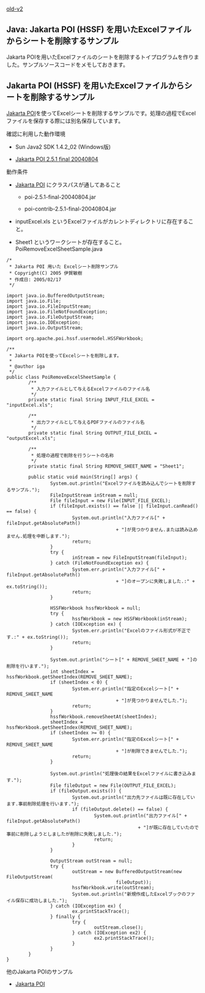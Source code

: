 [old-v2](ig050217-orig.html)

## Java: Jakarta POI (HSSF) を用いたExcelファイルからシートを削除するサンプル

Jakarta POIを用いたExcelファイルのシートを削除するトイプログラムを作りました。サンプルソースコードをメモしておきます。


## Jakarta POI (HSSF) を用いたExcelファイルからシートを削除するサンプル

[Jakarta POI](https://www.igapyon.jp/igapyon/diary/keyword/jakartapoi.html)を使ってExcelシートを削除するサンプルです。処理の過程でExcelファイルを保存する際には別名保存しています。

確認に利用した動作環境

* Sun Java2 SDK 1.4.2_02 (Windows版)
  
* [Jakarta POI 2.5.1 final 20040804](http://www.meisei-u.ac.jp/mirror/apache/dist/jakarta/poi/)

動作条件

* [Jakarta POI](https://www.igapyon.jp/igapyon/diary/keyword/jakartapoi.html) にクラスパスが通してあること
  
  * poi-2.5.1-final-20040804.jar 
    
  * poi-contrib-2.5.1-final-20040804.jar
  

  
* inputExcel.xls というExcelファイルがカレントディレクトリに存在すること。
  
* Sheet1 というワークシートが存在すること。
PoiRemoveExcelSheetSample.java

      
```
/*
 * Jakarta POI 用いた Excelシート削除サンプル
 * Copyright(C) 2005 伊賀敏樹
 * 作成日: 2005/02/17
 */

import java.io.BufferedOutputStream;
import java.io.File;
import java.io.FileInputStream;
import java.io.FileNotFoundException;
import java.io.FileOutputStream;
import java.io.IOException;
import java.io.OutputStream;

import org.apache.poi.hssf.usermodel.HSSFWorkbook;

/**
 * Jakarta POIを使ってExcelシートを削除します。
 * 
 * @author iga
 */
public class PoiRemoveExcelSheetSample {
        /**
         * 入力ファイルとして与えるExcelファイルのファイル名
         */
        private static final String INPUT_FILE_EXCEL = "inputExcel.xls";

        /**
         * 出力ファイルとして与えるPDFファイルのファイル名
         */
        private static final String OUTPUT_FILE_EXCEL = "outputExcel.xls";

        /**
         * 処理の過程で削除を行うシートの名称
         */
        private static final String REMOVE_SHEET_NAME = "Sheet1";

        public static void main(String[] args) {
                System.out.println("Excelファイルを読み込んでシートを削除するサンプル.");
                FileInputStream inStream = null;
                File fileInput = new File(INPUT_FILE_EXCEL);
                if (fileInput.exists() == false || fileInput.canRead() == false) {
                        System.out.println("入力ファイル[" + fileInput.getAbsolutePath()
                                        + "]が見つかりません.または読み込めません.処理を中断します.");
                        return;
                }
                try {
                        inStream = new FileInputStream(fileInput);
                } catch (FileNotFoundException ex) {
                        System.err.println("入力ファイル[" + fileInput.getAbsolutePath()
                                        + "]のオープンに失敗しました.:" + ex.toString());
                        return;
                }

                HSSFWorkbook hssfWorkbook = null;
                try {
                        hssfWorkbook = new HSSFWorkbook(inStream);
                } catch (IOException ex) {
                        System.err.println("Excelのファイル形式が不正です.:" + ex.toString());
                        return;
                }

                System.out.println("シート[" + REMOVE_SHEET_NAME + "]の削除を行います.");
                int sheetIndex = hssfWorkbook.getSheetIndex(REMOVE_SHEET_NAME);
                if (sheetIndex < 0) {
                        System.err.println("指定のExcelシート[" + REMOVE_SHEET_NAME
                                        + "]が見つかりませんでした.");
                        return;
                }
                hssfWorkbook.removeSheetAt(sheetIndex);
                sheetIndex = hssfWorkbook.getSheetIndex(REMOVE_SHEET_NAME);
                if (sheetIndex >= 0) {
                        System.err.println("指定のExcelシート[" + REMOVE_SHEET_NAME
                                        + "]が削除できませんでした.");
                        return;
                }

                System.out.println("処理後の結果をExcelファイルに書き込みます.");
                File fileOutput = new File(OUTPUT_FILE_EXCEL);
                if (fileOutput.exists()) {
                        System.out.println("出力先ファイルは既に存在しています.事前削除処理を行います.");
                        if (fileOutput.delete() == false) {
                                System.out.println("出力ファイル[" + fileInput.getAbsolutePath()
                                                + "]が既に存在していたので事前に削除しようとしましたが削除に失敗しました.");
                                return;
                        }
                }

                OutputStream outStream = null;
                try {
                        outStream = new BufferedOutputStream(new FileOutputStream(
                                        fileOutput));
                        hssfWorkbook.write(outStream);
                        System.out.println("新規作成したExcelブックのファイル保存に成功しました.");
                } catch (IOException ex) {
                        ex.printStackTrace();
                } finally {
                        try {
                                outStream.close();
                        } catch (IOException ex2) {
                                ex2.printStackTrace();
                        }
                }
        }
}
```

      

他のJakarta POIのサンプル

* [Jakarta POI](https://www.igapyon.jp/igapyon/diary/keyword/jakartapoi.html)
